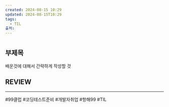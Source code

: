```yaml
---
created: 2024-08-15 10:29
updated: 2024-08-15T10:29
tags:
  - TIL
출처: 
---
```

# 
## 부제목
배운것에 대해서 간략하게 작성할 것
## REVIEW
---
 #99클럽 #코딩테스트준비 #개발자취업 #항해99 #TIL